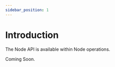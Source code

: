 ```yaml
---
sidebar_position: 1
---
```


# Introduction

The Node API is available within Node operations.

Coming Soon.
